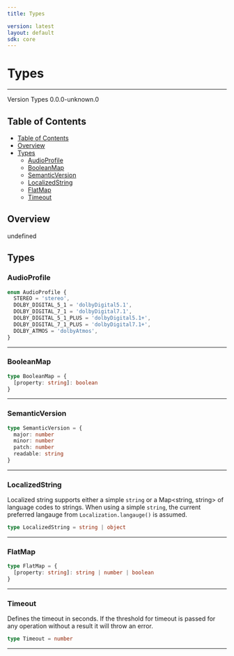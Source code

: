 ```yaml
---
title: Types

version: latest
layout: default
sdk: core
---
```


# Types

---

Version Types 0.0.0-unknown.0

## Table of Contents

- [Table of Contents](#table-of-contents)
- [Overview](#overview)
- [Types](#types)
  - [AudioProfile](#audioprofile)
  - [BooleanMap](#booleanmap)
  - [SemanticVersion](#semanticversion)
  - [LocalizedString](#localizedstring)
  - [FlatMap](#flatmap)
  - [Timeout](#timeout)

## Overview

undefined

## Types

### AudioProfile

```typescript
enum AudioProfile {
  STEREO = 'stereo',
  DOLBY_DIGITAL_5_1 = 'dolbyDigital5.1',
  DOLBY_DIGITAL_7_1 = 'dolbyDigital7.1',
  DOLBY_DIGITAL_5_1_PLUS = 'dolbyDigital5.1+',
  DOLBY_DIGITAL_7_1_PLUS = 'dolbyDigital7.1+',
  DOLBY_ATMOS = 'dolbyAtmos',
}
```

---

### BooleanMap

```typescript
type BooleanMap = {
  [property: string]: boolean
}
```

---

### SemanticVersion

```typescript
type SemanticVersion = {
  major: number
  minor: number
  patch: number
  readable: string
}
```

---

### LocalizedString

Localized string supports either a simple `string` or a Map<string, string> of language codes to strings. When using a simple `string`, the current preferred langauge from `Localization.langauge()` is assumed.

```typescript
type LocalizedString = string | object
```

---

### FlatMap

```typescript
type FlatMap = {
  [property: string]: string | number | boolean
}
```

---

### Timeout

Defines the timeout in seconds. If the threshold for timeout is passed for any operation without a result it will throw an error.

```typescript
type Timeout = number
```

---
